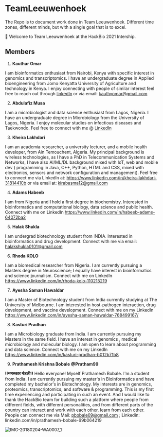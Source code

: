 # TeamLeeuwenhoek
The Repo is to document work done in Team Leeuwenhoek.
Different time zones, different minds, but with a single goal that is to excel.


:wave: Welcome to Team Leeuwenhoek at the HackBio 2021 Intership.

## Members

1. **Kauthar Omar**

I am bioinformatics enthusiast from Nairobi, Kenya with specific interest in genomics and transcriptomics. I have an undergraduate degree in Applied bioengineering from Jomo Kenyatta University of Agriculture and technology in Kenya. I enjoy connecting with people of similar interest feel free to reach out through [linkedIn](https://www.linkedin.com/in/kauthar-mwanamkuu-omar-550ba0171/) or via email: kauthyomar@gmail.com

2. **Abdulafiz Musa**

I am a microbiologist and data science enthusiast from Lagos, Nigeria. I have an undergraduate degree in Microbiology from the University of Lagos, Nigeria. I enjoy molecular studies on infectious diseases and Taekwondo. Feel free to connect with me  @ [LinkedIn](https://www.linkedin.com/in/abdulafizmusa/)

3. **Kheira Lakhdari**

I am an academia researcher, a university lecturer, and a mobile health developer, from Ain Temouchent, Algeria. My principal background is wireless technologies, as I have a PhD in Telecommunication Systems and Networks, I have also AI/ML/DL background mixed with IoT, web and mobile dev ( programming in Java, C++, Python, HTML and CSS, mixed with electronics, sensors and network configuration and management). Feel free to connect me via LinkedIn at: https://www.linkedin.com/in/kheira-lakhdari-31814410b or via email at: kirabasma12@gmail.com

4. **Adams Habeeb**

I am from Nigeria and I hold a first degree in biochemistry. Interested in bioinformatics and computational biology, data science and public health. Connect with me on LinkedIn
https://www.linkedin.com/in/habeeb-adams-64072ba2

5. **Halak Shukla**

I am undergrad biotechnology student from INDIA. Interested in bioinformatics and drug development. Connect with me via email: halakshukla0101@gmail.com 

6. **Rhoda KOLO**

I am a biomedical researcher from Nigeria. I am currently pursuing a Masters degree in Neuroscience; I equally have interest in bioinformatics and science journalism. Connect with me on LinkedIn https://www.linkedin.com/in/rhoda-kolo-110215219

7. **Ayesha Saman Hawaldar**

I am a Master of Biotechnology student from India currently studying at The University of Melbourne. I am interested in host-pathogen interaction, drug development, and vaccine  development. Connect with me on my LinkedIn https://www.linkedin.com/in/ayesha-saman-hawaldar-768499167/

8. **Kasturi Pradhan**

I am a Microbiology graduate from India. I am currently pursuing my Masters in the same field. I have an interest in genomics , medical microbiology and molecular biology. I am open to learn about programming and data science. Connect with me on my LinkedIn https://www.linkedin.com/in/kasturi-pradhan-b012b71b8 


9. **Prathamesh Krishna Bobale**
**@Pratham99**

**!!नमस्कार मंडली!!** Hello everyone! Myself Prathamesh Bobale. I'm a student from India. I am currently pursuing my master's in Bioinformatics and have completed my bachelor's in Biotechnology. My interests are in genomics, proteomics, transcriptomics, and software & programming. This is my first time experiencing and participating in such an event. And I would like to thank the HackBio team for building such a platform where people from different fields, with different personalities, and from different parts of the country can interact and work with each other, learn from each other. People can connect me via Mail: pbobale09@gmail.com ; Linkedin: linkedin.com/in/prathamesh-bobale-69b064219 

![IMG-20180204-WA0007_1](https://user-images.githubusercontent.com/88286563/128367746-ad7a59a2-9740-456b-ad6d-e73569665762.jpg)
